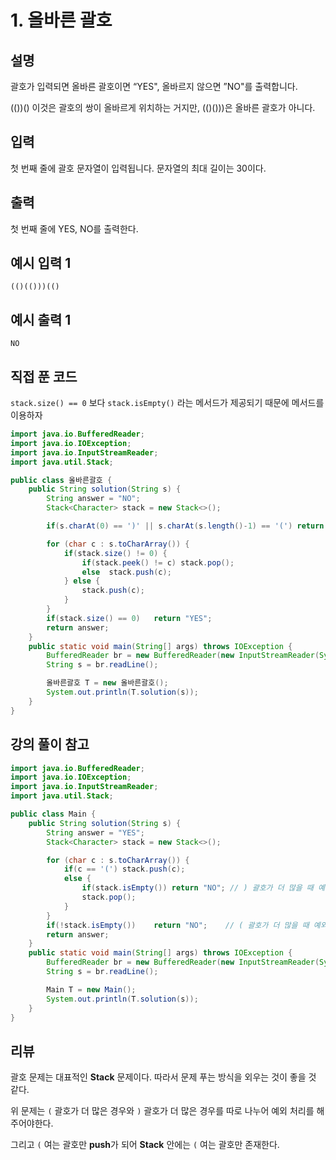 # 1. 올바른 괄호

## 설명

괄호가 입력되면 올바른 괄호이면 “YES", 올바르지 않으면 ”NO"를 출력합니다.

(())() 이것은 괄호의 쌍이 올바르게 위치하는 거지만, (()()))은 올바른 괄호가 아니다.



## 입력

첫 번째 줄에 괄호 문자열이 입력됩니다. 문자열의 최대 길이는 30이다.



## 출력

첫 번째 줄에 YES, NO를 출력한다.



## 예시 입력 1 

```
(()(()))(()
```



## 예시 출력 1

```
NO
```



## 직접 푼 코드

`stack.size() == 0` 보다 `stack.isEmpty()` 라는 메서드가 제공되기 때문에 메서드를 이용하자

```java
import java.io.BufferedReader;
import java.io.IOException;
import java.io.InputStreamReader;
import java.util.Stack;

public class 올바른괄호 {
    public String solution(String s) {
        String answer = "NO";
        Stack<Character> stack = new Stack<>();

        if(s.charAt(0) == ')' || s.charAt(s.length()-1) == '(') return answer;

        for (char c : s.toCharArray()) {
            if(stack.size() != 0) {
                if(stack.peek() != c) stack.pop();
                else  stack.push(c);
            } else {
                stack.push(c);
            }
        }
        if(stack.size() == 0)   return "YES";
        return answer;
    }
    public static void main(String[] args) throws IOException {
        BufferedReader br = new BufferedReader(new InputStreamReader(System.in));
        String s = br.readLine();

        올바른괄호 T = new 올바른괄호();
        System.out.println(T.solution(s));
    }
}
```



## 강의 풀이 참고

```java
import java.io.BufferedReader;
import java.io.IOException;
import java.io.InputStreamReader;
import java.util.Stack;

public class Main {
    public String solution(String s) {
        String answer = "YES";
        Stack<Character> stack = new Stack<>();

        for (char c : s.toCharArray()) {
            if(c == '(') stack.push(c);
            else {
                if(stack.isEmpty()) return "NO"; // ) 괄호가 더 많을 때 예외처리
                stack.pop();
            }
        }
        if(!stack.isEmpty())    return "NO";	// ( 괄호가 더 많을 때 예외처리
        return answer;
    }
    public static void main(String[] args) throws IOException {
        BufferedReader br = new BufferedReader(new InputStreamReader(System.in));
        String s = br.readLine();

        Main T = new Main();
        System.out.println(T.solution(s));
    }
}
```



## 리뷰

괄호 문제는 대표적인 **Stack** 문제이다. 따라서 문제 푸는 방식을 외우는 것이 좋을 것 같다.

위 문제는 `(` 괄호가 더 많은 경우와 `)` 괄호가 더 많은 경우를 따로 나누어 예외 처리를 해주어야한다.

그리고 `(` 여는 괄호만 **push**가 되어 **Stack** 안에는 `(` 여는 괄호만 존재한다.

